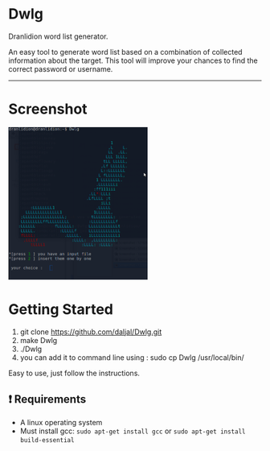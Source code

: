 # Dwlg

Dranlidion word list generator.

An easy tool to generate word list based on a combination of collected information about the target. This tool will improve your chances to find the correct password or username.

---------------------

# Screenshot

<img src="dwlg_screenshot.png" width="55%" />


# Getting Started

1. git clone https://github.com/daljal/Dwlg.git
2. make Dwlg
3. ./Dwlg
4. you can add it to command line using : sudo cp Dwlg /usr/local/bin/

Easy to use, just follow the instructions.

##  :heavy_exclamation_mark: Requirements

* A linux operating system
* Must install gcc: `sudo apt-get install gcc` or `sudo apt-get install build-essential`
